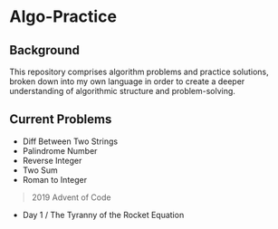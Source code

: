 # Algo-Practice

## Background
This repository comprises algorithm problems and practice solutions, broken down into my own language in order to create a deeper understanding of algorithmic structure and problem-solving.

## Current Problems
- Diff Between Two Strings
- Palindrome Number
- Reverse Integer
- Two Sum
- Roman to Integer
> 2019 Advent of Code
- Day 1 / The Tyranny of the Rocket Equation
